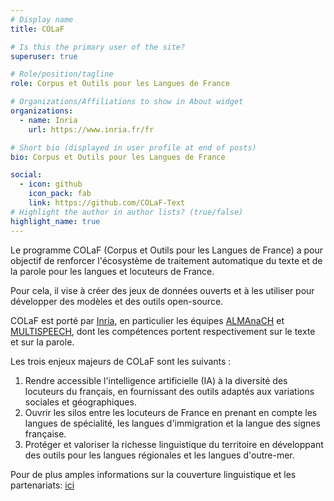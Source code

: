 ```yaml
---
# Display name
title: COLaF

# Is this the primary user of the site?
superuser: true

# Role/position/tagline
role: Corpus et Outils pour les Langues de France

# Organizations/Affiliations to show in About widget
organizations:
  - name: Inria
    url: https://www.inria.fr/fr

# Short bio (displayed in user profile at end of posts)
bio: Corpus et Outils pour les Langues de France

social:
  - icon: github
    icon_pack: fab
    link: https://github.com/COLaF-Text
# Highlight the author in author lists? (true/false)
highlight_name: true
---
```

Le programme COLaF (Corpus et Outils pour les Langues de France) a pour objectif de renforcer l'écosystème de traitement automatique du texte et de la parole pour les langues et locuteurs de France.

Pour cela, il vise à créer des jeux de données ouverts et à les utiliser pour développer des modèles et des outils open-source. 

COLaF est porté par [Inria](https://www.inria.fr/fr), en
particulier les équipes [ALMAnaCH](https://almanach.inria.fr/index-en.html) et [MULTISPEECH](https://team.inria.fr/multispeech/), dont les compétences
portent respectivement sur le texte et sur la parole.

Les trois enjeux majeurs de COLaF sont les suivants :
1. Rendre accessible l'intelligence artificielle (IA) à la diversité des locuteurs du
français, en fournissant des outils adaptés aux variations sociales et géographiques.
2. Ouvrir les silos entre les locuteurs de France en prenant en compte les langues de
spécialité, les langues d'immigration et la langue des signes française.
3. Protéger et valoriser la richesse linguistique du territoire en développant des outils
pour les langues régionales et les langues d'outre-mer.

Pour de plus amples informations sur la couverture linguistique et les partenariats: [ici](https://colaf.huma-num.fr/fr/projet)